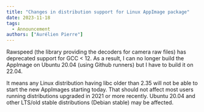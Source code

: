 ```yaml
---
title: "Changes in distribution support for Linux AppImage package"
date: 2023-11-18
tags:
  - Announcement
authors: ["Aurélien Pierre"]
---
```


Rawspeed (the library providing the decoders for camera raw files) has deprecated support for GCC < 12. As a result, I can no longer build the AppImage on Ubuntu 20.04 (using Github runners) but I have to build it on 22.04.

It means any Linux distribution having libc older than 2.35 will not be able to start the new AppImages starting today. That should not affect most users running distributions upgraded in 2021 or more recently. Ubuntu 20.04 and other LTS/old stable distributions (Debian stable) may be affected.
